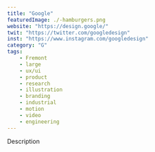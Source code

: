 ```yaml
---
title: "Google"
featuredImage: ./-hamburgers.png
website: "https://design.google/"
twit: "https://twitter.com/googledesign"
inst: "https://www.instagram.com/googledesign"
category: "G"
tags:
    - Fremont
    - large
    - ux/ui
    - product
    - research
    - illustration
    - branding
    - industrial
    - motion
    - video
    - engineering
---
```


Description
